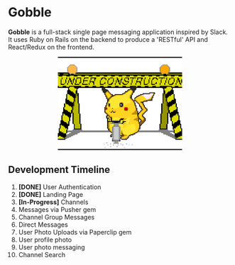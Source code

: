 # Gobble

**Gobble** is a full-stack single page messaging application inspired by Slack. It uses Ruby on Rails on the backend to produce a 'RESTful' API and React/Redux on the frontend.

<div align="center">
  <img src="./readme_images/under_construction_pikachu.gif"></img>
</div>

## Development Timeline
1. **[DONE]** User Authentication
2. **[DONE]** Landing Page
3. **[In-Progress]** Channels
4. Messages via Pusher gem
  4. Channel Group Messages
  4. Direct Messages
5. User Photo Uploads via Paperclip gem
  5. User profile photo
  5. User photo messaging
6. Channel Search
